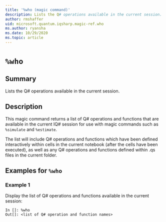 ```yaml
---
title: '%who (magic command)'
description: Lists the Q# operations available in the current session.
author: rmshaffer
uid: microsoft.quantum.iqsharp.magic-ref.who
ms.author: ryansha
ms.date: 10/29/2020
ms.topic: article
---
```


<!--
    NB: This file has been automatically generated from Microsoft.Quantum.IQSharp.Kernel.dll,
        please do not manually edit it.

    [DEBUG] JSON source:
        {"Name": "%who", "Documentation": {"Summary": "Lists the Q# operations available in the current session.", "Full": null, "Description": "\r\nThis magic command returns a list of Q# operations and functions that are available\r\nin the current IQ# session for use with magic commands such as `%simulate`\r\nand `%estimate`.\r\n\r\nThe list will include Q# operations and functions which have been defined interactively\r\nwithin cells in the current notebook (after the cells have been executed),\r\nas well as any Q# operations and functions defined within .qs files in the current folder.\r\n                ", "Remarks": null, "Examples": ["\r\nDisplay the list of Q# operations and functions available in the current session:\r\n```\r\nIn []: %who\r\nOut[]: <list of Q# operation and function names>\r\n```\r\n                    "], "SeeAlso": null}, "AssemblyName": "Microsoft.Quantum.IQSharp.Kernel"}
-->

# `%who`

## Summary

Lists the Q# operations available in the current session.

## Description

This magic command returns a list of Q# operations and functions that are available
in the current IQ# session for use with magic commands such as `%simulate`
and `%estimate`.

The list will include Q# operations and functions which have been defined interactively
within cells in the current notebook (after the cells have been executed),
as well as any Q# operations and functions defined within .qs files in the current folder.

## Examples for `%who`

### Example 1

Display the list of Q# operations and functions available in the current session:
```
In []: %who
Out[]: <list of Q# operation and function names>
```
